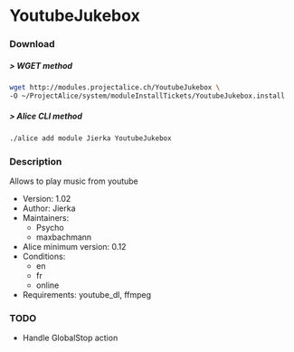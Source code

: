 # YoutubeJukebox

### Download

##### > WGET method
```bash
wget http://modules.projectalice.ch/YoutubeJukebox \
-O ~/ProjectAlice/system/moduleInstallTickets/YoutubeJukebox.install
```

##### > Alice CLI method
```bash
./alice add module Jierka YoutubeJukebox
```

### Description
Allows to play music from youtube

- Version: 1.02
- Author: Jierka
- Maintainers:
  - Psycho
  - maxbachmann
- Alice minimum version: 0.12
- Conditions:
  - en
  - fr
  - online
- Requirements: youtube_dl, ffmpeg

### TODO

- Handle GlobalStop action
